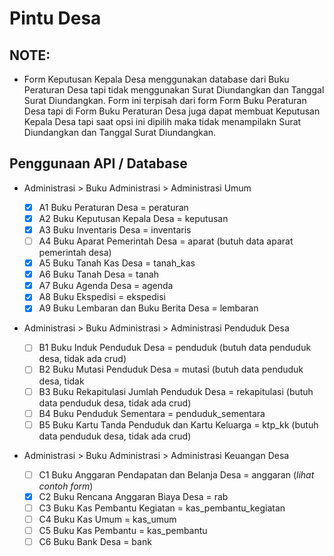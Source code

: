 # Pintu Desa

## NOTE:

- Form Keputusan Kepala Desa menggunakan database dari Buku Peraturan Desa tapi
  tidak menggunakan Surat Diundangkan dan Tanggal Surat Diundangkan. Form ini
  terpisah dari form Form Buku Peraturan Desa tapi di Form Buku Peraturan Desa
  juga dapat membuat Keputusan Kepala Desa tapi saat opsi ini dipilih maka tidak
  menampilakn Surat Diundangkan dan Tanggal Surat Diundangkan.

## Penggunaan API / Database

- Administrasi > Buku Administrasi > Administrasi Umum

  - [x] A1 Buku Peraturan Desa = peraturan
  - [x] A2 Buku Keputusan Kepala Desa = keputusan
  - [x] A3 Buku Inventaris Desa = inventaris
  - [ ] A4 Buku Aparat Pemerintah Desa = aparat (butuh data aparat pemerintah
        desa)
  - [x] A5 Buku Tanah Kas Desa = tanah_kas
  - [x] A6 Buku Tanah Desa = tanah
  - [x] A7 Buku Agenda Desa = agenda
  - [x] A8 Buku Ekspedisi = ekspedisi
  - [x] A9 Buku Lembaran dan Buku Berita Desa = lembaran

- Administrasi > Buku Administrasi > Administrasi Penduduk Desa

  - [ ] B1 Buku Induk Penduduk Desa = penduduk (butuh data penduduk desa, tidak
        ada crud)
  - [ ] B2 Buku Mutasi Penduduk Desa = mutasi (butuh data penduduk desa, tidak
  - [ ] B3 Buku Rekapitulasi Jumlah Penduduk Desa = rekapitulasi (butuh data
        penduduk desa, tidak ada crud)
  - [ ] B4 Buku Penduduk Sementara = penduduk_sementara
  - [ ] B5 Buku Kartu Tanda Penduduk dan Kartu Keluarga = ktp_kk (butuh data
        penduduk desa, tidak ada crud)

- Administrasi > Buku Administrasi > Administrasi Keuangan Desa
  - [ ] C1 Buku Anggaran Pendapatan dan Belanja Desa = anggaran (_lihat contoh
        form_)
  - [x] C2 Buku Rencana Anggaran Biaya Desa = rab
  - [ ] C3 Buku Kas Pembantu Kegiatan = kas_pembantu_kegiatan
  - [ ] C4 Buku Kas Umum = kas_umum
  - [ ] C5 Buku Kas Pembantu = kas_pembantu
  - [ ] C6 Buku Bank Desa = bank
